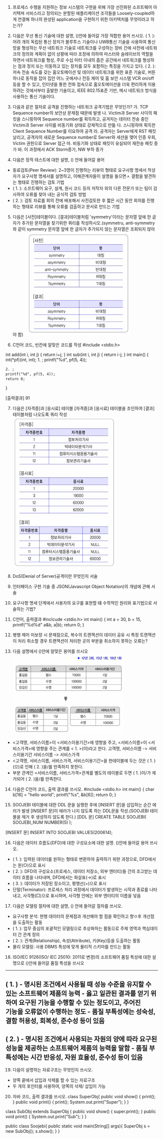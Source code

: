 01. 프로세스 수행을 지원하는 정보 시스템의 구현을 위해 가장 선진화된 소프트웨어 아키텍쳐 서비스라고 정의되는 분할된 애플리케이션 조각들을 Loosely-coupled하게 연결해 하나의 완성된
application을 구현하기 위한 아키텍처를 무엇이라고 하는가?


02. 다음은 무선 통신 기술에 대한 설명, ()안에 들어갈 가장 적합한 용어 쓰시오.
( 1. ): 어려 개의 독립된 통신 장치가 블루투스 기술이나 UWB통신 기술을 사용하여 통신망을 형성하는 무선 네트워크 기술로 네트워크를 구성하는 장비 간에 사전에 네트워크의 정의와 계획이 
없이 상황에 따라 조정에 의하여 마스터와 슬레이브의 역할을 하면서 네트워크를 형성, 주로 수십 미터 이내의 좁은 공간에서 네트워크를 형성하는 점과 정지 또는 이동하고 있는 장치를 모두 포함하는 특징을 가지고 있다.
( 2. ): 저속 전송 속도를 갖는 홈오토메이션 및 데이터 네트워크를 위한 표준 기술로, 버튼 하나로 동작을 잡아 집안 어느 곳에서나 전등 제어 및 홈 보안 시스템 VCR on/off 등을 할 수 있고, 인터넷을 통한 전화 접속으로 홈오토메이션을 더욱 편리하게 이용하려는 것에서부터 출발한 기술이고, IEEE 802.15표준 기반, 메시 네트워크 방식을 사용하는 통신 기술이다.


03. 다음과 같은 절차로 공격을 진행하는 네트워크 공격기법은 무엇인가?
가. TCP Sequence number의 보안상 문제점 때문에 발생
나. Victim과 Server 사이의 패킷을 스니핑하여 Sequence number를 획득하고, 공겨자는 데이터 전송 중인 Victim과 Server 사이를 비동기화 상태로 강제적으로 만듦
다. 스니핑하여 획득한 Client Sequence Number를 이요하여 공격
라. 공격자는 Server에게 RST 패킷 날리고, 공격자의 새로운 Sequence number로 Server와 세션을 맺어 인증 우회, Victim 권한으로 Server 접근
마. 비동기화 상태로 패킷이 유실되어 재전송 패킷 증가
바. 이 과정에서  ACK Storm증가, NW 부하 증가


04. 다음은 정적 테스트에 대한 설명, () 안에 들어갈 용어
- 동료검토(Peer Review): 2~3명이 진행하는 리뷰의 형태로 요구사항 명세서 작성자가 요구사항 명세서를 설명하고, 이해관계자들이 설명을 들으면ㅅ 결함을 발견하는 형태로 진행하는 검토 기법
- ( 1. ): 소프트웨어 요구, 설계, 원시 코드 등의 저작자 외의 다른 전문가 또는 팀이 검사하여 오류를 찾아 내는 공식적 검토 방법
- ( 2. ): 검토 자료를 회의 전에 배포해서 사전검토한 후 짧은 시간 동안 회의를 진행하는 형태로 리뷰를 통해 오류를 검출하고 문서로 만드는 기법


05. 다음은 [사전]테이블이다. [결과]테이블처럼 'symmetry'이라는 문자열 앞에 한 글자가 추가된 문자열을 찾기위한 쿼리를 작성하시오.(symmetru, anti-symmetry와 같이 symmetry 문자열 앞에 한 글자가 추가되지 않는 문자열은 조회되지 않아야 함)
![alt text](image.png)

06. C언어 코드, 빈칸에 알맞은 코드를 작성
#include <stdio.h>

int add(int i, int j) {
    return i+j;
}
int sub(int i, int j) {
    return i-j;
}
int main() {
    int(*pf)(int, int);
    1. ;
    printf("%d", pf(5, 4));

    2. ;
    printf("%d", pf(5, 4));
    return 0;
}

[출력결과]
91


07. 다음은 [자격증]과 [응시료] 테이블 [자격증]과 [응시료] 테이블을 조인하여 [결과] 테이블처럼 나오도록 쿼리 작성
![alt text](image-1.png)


08. DoS(Denial of Server)공격이란 무엇인지 서술


09. 인터페이스 구현 기술 중 JSON(Javascript Object Notation)의 개념에 관해 서술


10. 요구사항 명세 단계에서 사용자의 요구를 표현할 떄 수학적인 원리와 표기법으로 서술하는 기법?


11. C언어, 출력결과
#inclcude <stdio.h>
int main() {
    int a = 30, b = 15, 
    printf("%d%d" a&b, a|b);
    return 0;
}


12. 병행 제어 미보장 시 문제점으로, 복수의 트랜잭션이 데이터 공유 시 특정 트랜잭션이 처리 취소할 경우 트랜잭션이 처리한 곳의 부분을 취소하지 못하는 오류는?


13. 다음 설명에서 ()안에 알맞은 용어를 쓰시오
![alt text](image-2.png)
- <고객명, 서비스이름>이 <서비스이용기간>에 영향을 주고, <서비스이름>이 <서비스가격>에 영향을 주는 관계를 < 1. >(이)라고 한다.
    고객명, 서비스이름 -> 서비스이용기간
    서비스이름 -> 서비스가격
- <고객명, 서비스이름, 서비스가격, 서비스이용기간>을 한테이블에 두는 것은 ( 1. )(으)로 인해 ( 2. )을/를 만족하지 못한다.
- 부분 관계인 <서비스이름, 서비스가격>관계를 별도의 테이블로 두면 ( 1. )이/가 제거되어 ( 2. )을/를 만족한다.


14. 다음은 C언어 코드, 출력 결과를 쓰시오.
#include <stdio.h>
int main() {
    char b[16] = "hello world";
    printf("%s", &b[6]);
    return 0;
}


15. SOOJEBI 테이블에 대한 DDL 문을 실행한 후에 [INSERT 문]을 삽입하는 순간 에러가 발생
[INSERT 문]이 에러가 나지 않도록 하는 DDL문을 작성.(SOOJEBI 테이블을 제거 후 생성하지 않도록 한다.)
[DDL 문]
CREATE TABLE SOOJEBI(
    SOOJEBI_NUM NUMBER(5)
);

[INSERT 문]
INSERT INTO SOOJEBI VALUES(200614);


16. 다음은 데이터 흐름도(DFD)에 대한 구성요소에 대한 설명. ()안에 들어갈 용어 쓰시오.
- ( 1. ): 입력된 데이터를 원하는 형태로 변환하여 출력하기 위한 과정으로, DFD에서는 원(○)으로 표시
- ( 2. ): DFD의 구성요소(프로세스, 데이터 저장소, 외부 엔터티)들 간의 조고받는 데이터 흐름을 나타내며, DFD에서는 화살표(→)로 표시
- ( 3. ): 데이터가 저장된 장소이고, 평행선(=)으로 표시
- 단말(Terminator): 프로세스 처리 과정에서 데이터가 발생하는 시작과 종료를 나타내고, 사각형(□)으로 표시하며, 사각형 안에는 외부 엔터티의 이름을 넣음


17. 다음은 모델링 절차에 대한 설명, () 안에 들어갈 절차를 쓰시오.
- 요구사항 분석: 현행 데이터의 문제점과 개선해야 할 점을 확인하고 향ㅇ후 개선점을 도출하는 활동
- ( 1. ): 업무 중심의 포괄적인 모델링으로 추상화하는 활동으로 주제 영역과 핵심데이터 간 관계 정의
- ( 2. ): 관계(Relationship), 속성(Attribute), 키(Key)등을 도출하는 활동
- 물리 모델링: 사용 DBMS 특성에 맞게 물리적 스키마를 만드는 활동

18. ISO/IEC 9126(ISO/ IEC 25010: 2011로 변경)의 소프트웨어 품질 특성에 대한 설명으로 ()안에 들어갈 품질 특성을 쓰시오
--------------------------------------------------------------------------------
( 1. ) - 명시된 조건에서 사용될 때 성능 수준을 유지할 수 있는 소프트웨어 제품의 능력
       - 옳고 일관된 결과를 얻기 위하여 요구된 기능을 수행할 수 있는 정도이고, 주어진   
         기능을 오류없이 수행하는 정도
       - 품질 부특성에는 성숙성, 결함 허용성, 회복성, 준수성 등이 있음
--------------------------------------------------------------------------------
( 2. ) - 명시된 조건에서 사용되는 자원의 양에 따라 요구된 성능을 제공하는 소프트웨어 제품의
         능력을 말함
       - 품질 부특성에는 시간 반응성, 자원 효율성, 준수성 등이 있음
--------------------------------------------------------------------------------


19. 다음이 설명하는 자료구조는 무엇인지 쓰시오.
- 양쪽 끝에서 삽입과 삭제를 할 수 있는 자료구조
- 두 개의 포인터를 사용하여, 양쪽의 삭제/ 삽입이 가능


20. 자바 코드, 출력 결과를 쓰시오.
class SuperObj{
    public void show() {
        print();
    }
    public void print() {
        print();
        System.out.print("Super");
    }
}

class SubObj extends SuperObj {
    public void show() {
        super.print();
    }
    public void print() {
        System.out.print("Sub");
    }
}

public class Soojebi{
    public static void main(String[] args){
        SuperObj s = new SubObj();
        s.show();
    }
}